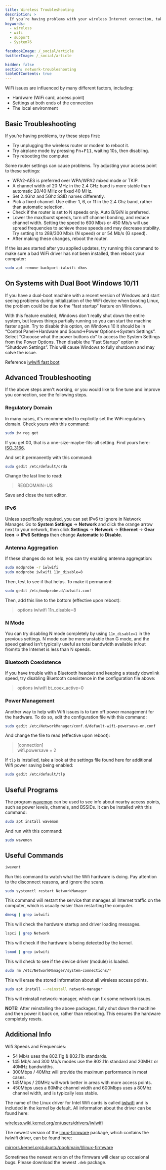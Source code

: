 ```yaml
---
title: Wireless Troubleshooting
description: >
  If you’re having problems with your wireless Internet connection, take a look at the suggestions in this article.
keywords:
  - wireless
  - wifi
  - support
  - System76

facebookImage: /_social/article
twitterImage: /_social/article

hidden: false
section: network-troubleshooting
tableOfContents: true
---
```


WiFi issues are influenced by many different factors, including:

- Hardware (WiFi card, access point)
- Settings at both ends of the connection
- The local environment

## Basic Troubleshooting

If you’re having problems, try these steps first:

- Try unplugging the wireless router or modem to reboot it.
- Try airplane mode by pressing <kbd>Fn</kbd>+<kbd>F11</kbd>, waiting 10s, then disabling.
- Try rebooting the computer.

Some router settings can cause problems. Try adjusting your access point to these settings:

- WPA2-AES is preferred over WPA/WPA2 mixed mode or TKIP.
- A channel width of 20 MHz in the 2.4 GHz band is more stable than automatic 20/40 MHz or fixed 40 MHz.
- Set 2.4Ghz and 5Ghz SSID names differently.
- Pick a fixed channel.  Use either 1, 6, or 11 in the 2.4 Ghz band, rather than automatic selection.
- Check if the router is set to N speeds only.  Auto B/G/N is preferred.
- Lower the max/burst speeds, turn off channel bonding, and reduce channel width. Setting the speed to 600 Mb/s or 450 Mb/s will use spread frequencies to achieve those speeds and may decrease stability. Try setting it to 289/300 Mb/s (N speed) or or 54 Mb/s (G speed).
- After making these changes, reboot the router.

If the issues started after you applied updates, try running this command to make sure a bad WiFi driver has not been installed, then reboot your computer:

```bash
sudo apt remove backport-iwlwifi-dkms
```

## On Systems with Dual Boot Windows 10/11

If you have a dual-boot machine with a recent version of Windows and start seeing problems during initialization of the WiFi device when booting Linux, the problem could be due to the “fast startup” feature on Windows.

With this feature enabled, Windows don't really shut down the entire system, but leaves things partially running so you can start the machine faster again. Try to disable this option, on Windows 10 it should be in “Control Panel→Hardware and Sound→Power Options→System Settings”. Select “Chooose what the power buttons do” to access the System Settings from the Power Options. Then disable the “Fast Startup” option in “Shutdown Settings”. This will cause Windows to fully shutdown and may solve the issue.

Reference [iwlwifi fast boot]([http://wikipedia.org/wiki/ISO_3166-1](https://wireless.wiki.kernel.org/en/users/drivers/iwlwifi#about_dual-boot_with_windows_and_fast-boot_enabled))

## Advanced Troubleshooting

If the above steps aren't working, or you would like to fine tune and improve you connection, see the following steps.

### Regulatory Domain

In many cases, it's recommended to explicitly set the WiFi regulatory domain. Check yours with this command:

```bash
sudo iw reg get
```

If you get 00, that is a one-size-maybe-fits-all setting. Find yours here: [ISO_3166](http://wikipedia.org/wiki/ISO_3166-1).

And set it permanently with this command:

```bash
sudo gedit /etc/default/crda
```

Change the last line to read:

> REGDOMAIN=US  

Save and close the text editor.

### IPv6

Unless specifically required, you can set IPv6 to Ignore in Network Manager. Go to **System Settings** → **Network** and click the orange arrow next to your network, then click **Settings** → **Network** → **Ethernet** → **Gear Icon** → **IPv6 Settings** then change **Automatic** to **Disable**.

### Antenna Aggregation

If these changes do not help, you can try enabling antenna aggregation:

```bash
sudo modprobe -r iwlwifi
sudo modprobe iwlwifi 11n_disable=8
```

Then, test to see if that helps. To make it permanent:

```bash
sudo gedit /etc/modprobe.d/iwlwifi.conf
```

Then, add this line to the bottom (effective upon reboot):

> options iwlwifi 11n_disable=8  

### N Mode

You can try disabling N mode completely by using `11n_disable=1` in the previous settings. N mode can be more unstable than G mode, and the speed gained isn't typically useful as total bandwidth available in/out from/to the Internet is less than N speeds.

### Bluetooth Coexistence

If you have trouble with a Bluetooth headset and keeping a steady downlink speed, try disabling Bluetooth coexistence in the configuration file above:

> options iwlwifi bt_coex_active=0  

### Power Management

Another way to help with Wifi issues is to turn off power management for the hardware. To do so, edit the configuration file with this command:

```bash
sudo gedit /etc/NetworkManager/conf.d/default-wifi-powersave-on.conf
```

And change the file to read (effective upon reboot):

> \[connection\]  
> wifi.powersave = 2  

If `tlp` is installed, take a look at the settings file found here for additional Wifi power saving being enabled:

```bash
sudo gedit /etc/default/tlp
```

## Useful Programs

The program <u>wavemon</u> can be used to see info about nearby access points, such as power levels, channels, and BSSIDs.  It can be installed with this command:

```bash
sudo apt install wavemon
```

And run with this command:

```bash
sudo wavemon
```

## Useful Commands

```bash
iwevent
```

Run this command to watch what the Wifi hardware is doing.  Pay attention to the disconnect reasons, and ignore the scans.

```bash
sudo systemctl restart NetworkManager
```

This command will restart the service that manages all Internet traffic on the computer, which is usually easier than restarting the computer.

```bash
dmesg | grep iwlwifi
```

This will check the hardware startup and driver loading messages.

```bash
lspci | grep Network
```

This will check if the hardware is being detected by the kernel.

```bash
lsmod | grep iwlwifi
```

This will check to see if the device driver (module) is loaded.

```bash
sudo rm /etc/NetworkManager/system-connections/*
```

This will erase the stored information about all wireless access points.

```bash
sudo apt install --reinstall network-manager
```

This will reinstall network-manager, which can fix some network issues.

**NOTE:** After reinstalling the above packages, fully shut down the machine and then power it back on, rather than rebooting. This ensures the hardware completely resets.

## Additional Info

Wifi Speeds and Frequencies:

- 54 Mb/s uses the 802.11g & 802.11b standards.
- 145 Mb/s and 300 Mb/s modes use the 802.11n standard and 20MHz or 40MHz bandwidths.
- 300Mbps / 40Mhz will provide the maximum performance in most cases.
- 145Mbps / 20MHz will work better in areas with more access points.
- 450Mbps uses a 60Mhz channel width and 600Mbps uses a 80Mhz channel width, and is typically less stable.

The name of the Linux driver for Intel Wifi cards is called <u>iwlwifi</u> and is included in the kernel by default. All information about the driver can be found here:

[wireless.wiki.kernel.org/en/users/drivers/iwlwifi](https://wireless.wiki.kernel.org/en/users/drivers/iwlwifi)

The newest version of the <u>linux-firmware</u> package, which contains the iwlwifi driver, can be found here:

[mirrors.kernel.org/ubuntu/pool/main/l/linux-firmware](https://mirrors.kernel.org/ubuntu/pool/main/l/linux-firmware)

Sometimes the newest version of the firmware will clear up occasional bugs.  Please download the newest `.deb` package.
